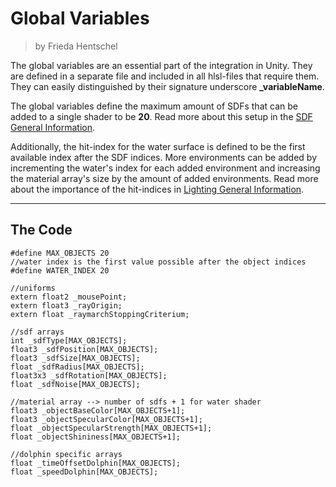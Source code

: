 <div class="container">
    <h1 class="main-heading">Global Variables</h1>
    <blockquote class="author">by Frieda Hentschel</blockquote>
</div>

The global variables are an essential part of the integration in Unity. They are defined in a separate file and included in all hlsl-files that require them. They can easily distinguished by their signature underscore **_variableName**.

The global variables define the maximum amount of SDFs that can be added to a single shader to be **20**. Read more about this setup in the [SDF General Information](sdfs/generalInformation.md). 

Additionally, the hit-index for the water surface is defined to be the first available index after the SDF indices. More environments can be added by incrementing the water's index for each added environment and increasing the material array's size by the amount of added environments. Read more about the importance of the hit-indices in [Lighting General Information](lighting/generalInformation.md).

---

## The Code

``` hlsl
#define MAX_OBJECTS 20
//water index is the first value possible after the object indices
#define WATER_INDEX 20

//uniforms
extern float2 _mousePoint;
extern float3 _rayOrigin;
extern float _raymarchStoppingCriterium;

//sdf arrays
int _sdfType[MAX_OBJECTS];
float3 _sdfPosition[MAX_OBJECTS];
float3 _sdfSize[MAX_OBJECTS];
float _sdfRadius[MAX_OBJECTS];
float3x3 _sdfRotation[MAX_OBJECTS];
float _sdfNoise[MAX_OBJECTS];

//material array --> number of sdfs + 1 for water shader
float3 _objectBaseColor[MAX_OBJECTS+1];
float3 _objectSpecularColor[MAX_OBJECTS+1];
float _objectSpecularStrength[MAX_OBJECTS+1];
float _objectShininess[MAX_OBJECTS+1];

//dolphin specific arrays
float _timeOffsetDolphin[MAX_OBJECTS];
float _speedDolphin[MAX_OBJECTS];
```